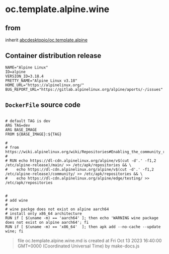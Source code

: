 # oc.template.alpine.wine
## from
 inherit [abcdesktopio/oc.template.alpine](../oc.template.alpine)
## Container distribution release


``` 
NAME="Alpine Linux"
ID=alpine
VERSION_ID=3.18.4
PRETTY_NAME="Alpine Linux v3.18"
HOME_URL="https://alpinelinux.org/"
BUG_REPORT_URL="https://gitlab.alpinelinux.org/alpine/aports/-/issues"

```



## `DockerFile` source code

``` 

# default TAG is dev
ARG TAG=dev
ARG BASE_IMAGE
FROM ${BASE_IMAGE}:${TAG}

# 
# from https://wiki.alpinelinux.org/wiki/Repositories#Enabling_the_community_repository
#
# RUN echo https://dl-cdn.alpinelinux.org/alpine/v$(cut -d'.' -f1,2 /etc/alpine-release)/main/ >> /etc/apk/repositories && \
#    echo https://dl-cdn.alpinelinux.org/alpine/v$(cut -d'.' -f1,2 /etc/alpine-release)/community/ >> /etc/apk/repositories && \
#    echo https://dl-cdn.alpinelinux.org/alpine/edge/testing/ >> /etc/apk/repositories 


#
# add wine
#
# wine packge does not exist on alpine aarch64
# install only x86_64 architecture
RUN if [ $(uname -m) == 'aarch64' ]; then echo 'WARNING wine package does not exist on alpine aarch64'; fi
RUN if [ $(uname -m) == 'x86_64'  ]; then apk add --no-cache --update wine; fi

```



> file oc.template.alpine.wine.md is created at Fri Oct 13 2023 16:40:00 GMT+0000 (Coordinated Universal Time) by make-docs.js
